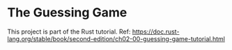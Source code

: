 # The Guessing Game

This project is part of the Rust tutorial.
Ref: https://doc.rust-lang.org/stable/book/second-edition/ch02-00-guessing-game-tutorial.html
